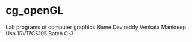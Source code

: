 # cg_openGL
Lab programs of computer graphics
Name Devireddy Venkata Manideep
Usn 1RV17CS195
Batch C-3
